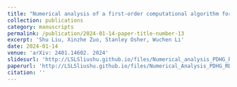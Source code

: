 ```yaml
---
title: "Numerical analysis of a first-order computational algorithm for reaction-diffusion equations via the primal-dual hybrid gradient method"
collection: publications
category: manuscripts
permalink: /publication/2024-01-14-paper-title-number-13
excerpt: 'Shu Liu, Xinzhe Zuo, Stanley Osher, Wuchen Li'
date: 2024-01-14
venue: 'arXiv: 2401.14602. 2024'
slidesurl: 'http://LSLSliushu.github.io/files/Numerical_analysis_PDHG_RD_slides.pdf'
paperurl: 'http://LSLSliushu.github.io/files/Numerical_Analysis_PDHG_RD_modif.pdf'
citation: ''
---
```

